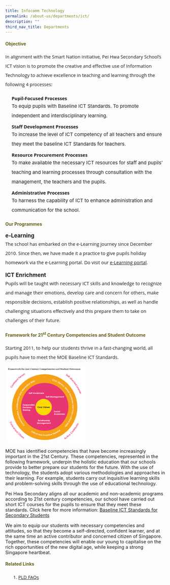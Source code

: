 ```yaml
---
title: Infocomm Technology
permalink: /about-us/departments/ict/
description: ""
third_nav_title: Departments
---
```

<h4 style="color:#635f1a;font-weight:bold">
Objective</h4>

<p style="font-size:14.5px; line-height:2;margin-top:15px; font-family:Open Sans">In alignment with the Smart Nation initiative, Pei Hwa Secondary School&rsquo;s ICT vision is to promote the creative and effective use of Information Technology to achieve excellence in teaching and learning through the following 4 processes:</p>

<p style="margin:5px 0 5px 20px; font-size:14.5px; line-height:2; font-family:Open Sans;"><strong>Pupil-Focused Processes</strong></p>
<p style="font-size:15px; line-height:2;margin:-10px 0 5px 20px;">To equip pupils with Baseline ICT Standards. To promote independent and interdisciplinary learning.</p>


<p style="margin:5px 0 5px 20px; font-size:14.5px; line-height:2; font-family:Open Sans;"><strong>Staff Development Processes</strong></p>
<p style="font-size:15px; line-height:2;margin:-10px 0 5px 20px;">To increase the&nbsp;level of ICT competency of all teachers and ensure they meet the baseline ICT Standards for teachers.</p>

<p style="margin:5px 0 5px 20px; font-size:14.5px; line-height:2; font-family:Open Sans;"><strong>Resource Procurement Processes</strong></p>
<p style="font-size:15px; line-height:2;margin:-10px 0 5px 20px;">To make available the necessary ICT resources for staff and pupils&rsquo; teaching and learning processes through consultation with the management, the teachers and the pupils.</p>

<p style="margin:5px 0 5px 20px; font-size:14.5px; line-height:2; font-family:Open Sans;"><strong>Administrative Processes</strong></p>
<p style="font-size:15px; line-height:2;margin:-10px 0 5px 20px;">To harness the capability of ICT to enhance administration and communication for the school.</p>


<h4 style="color:#635f1a;font-weight:bold">
Our Programmes</h4>

<p style="margin-top:15px;font-size:17px;"><strong>e-Learning</strong></p>
<p style="font-size:14.5px; line-height:2;margin:-15px 0 13px 0px;font-family:Open Sans;">The school has embarked on the e-Learning journey since December 2010. Since then, we have made it a practice to give pupils holiday homework via the e-Learning portal. Do visit our&nbsp;<a href="https://vle.learning.moe.edu.sg/login">e-Learning portal</a>.</p>

<p style="margin-top:15px;font-size:17px;"><strong>ICT Enrichment</strong></p>
<p style="font-size:14.5px; line-height:2;margin:-15px 0 13px 0px;font-family:Open Sans;">Pupils will be taught with necessary ICT skills and knowledge to recognize and manage their emotions, develop care and concern for others, make responsible decisions, establish positive relationships, as well as handle challenging situations effectively and this prepare them to take on challenges of their future.</p>


<h4 style="color:#635f1a;font-weight:bold">
Framework for 21<sup>st</sup>&nbsp;Century Competencies and Student Outcome</h4>

<p style="font-size:14.5px; line-height:2;margin-top:15px; font-family:Open Sans">Starting 2011, to help our students thrive in a fast-changing world, all pupils have to meet the MOE Baseline ICT Standards.</p>

<img style="width: 50%;" src="/images/frameworkICT.jpg" />

<p style="2;margin-top:15px;font-size:14.5px; line-height:font-family:Open Sans;">MOE has identified competencies that have become increasingly important in the 21st Century. These competencies, represented in the following framework, underpin the holistic education that our schools provide to better prepare our students for the future. With the use of technology, the students adopt various methodologies and approaches in their learning. For example, students carry out inquisitive learning skills and problem-solving skills through the use of educational technology.</p>

<p style="2;margin-top:15px;font-size:14.5px; line-height:font-family:Open Sans;">Pei Hwa Secondary aligns all our academic and non-academic programs according to 21st century competencies, our school have carried out short ICT courses for the pupils to ensure that they meet these standards. Click here for more information:&nbsp;<a href="/programmes/ict-enrichment/">Baseline ICT Standards for Secondary Students</a></p>

<p style="2;margin-top:15px;font-size:14.5px; line-height:font-family:Open Sans;">We aim to equip our students with necessary competencies and attitudes, so that they become a self-directed, confident learner, and at the same time an active contributor and concerned citizen of Singapore. Together, these competencies will enable our young to capitalise on the rich opportunities of the new digital age, while keeping a strong Singapore heartbeat.</p>


<h4 style="color:#635f1a;font-weight:bold">
Related Links</strong></h4>

<ol style="margin-top:5px;">
<li  style="font-size:14.5px; line-height:2;margin-left:17px;font-family:Open Sans;"><a href="/pld-faqs/">PLD FAQs</a></li>
</ol>